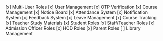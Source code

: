 [x] Multi-User Roles
[x] User Management
[x] OTP Verification
[x] Course Management
[x] Notice Board
[x] Attendance System
[x] Notification System
[x] Feedback System
[x] Leave Management
[x] Course Tracking
[x] Teacher Study Materials
[x] Student Roles
[x] Staff/Teacher Roles
[x] Admission Officer Roles
[x] HOD Roles
[x] Parent Roles
[ ] Library Management
